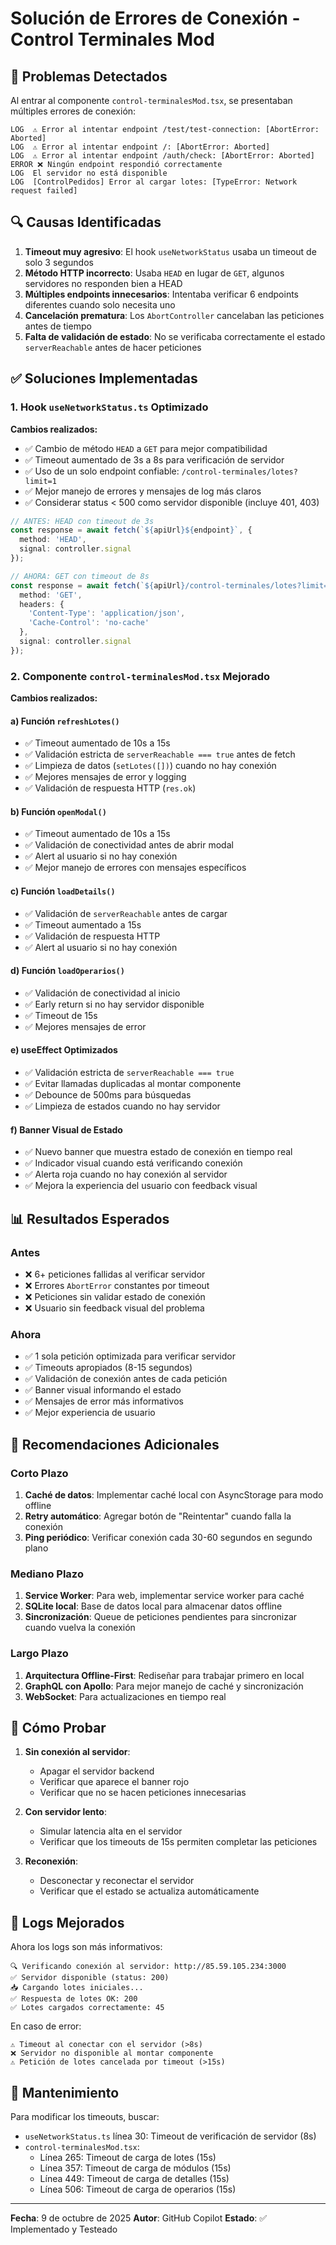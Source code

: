 # Solución de Errores de Conexión - Control Terminales Mod

## 🐛 Problemas Detectados

Al entrar al componente `control-terminalesMod.tsx`, se presentaban múltiples errores de conexión:

```
LOG  ⚠️ Error al intentar endpoint /test/test-connection: [AbortError: Aborted]
LOG  ⚠️ Error al intentar endpoint /: [AbortError: Aborted]
LOG  ⚠️ Error al intentar endpoint /auth/check: [AbortError: Aborted]
ERROR ❌ Ningún endpoint respondió correctamente
LOG  El servidor no está disponible
LOG  [ControlPedidos] Error al cargar lotes: [TypeError: Network request failed]
```

## 🔍 Causas Identificadas

1. **Timeout muy agresivo**: El hook `useNetworkStatus` usaba un timeout de solo 3 segundos
2. **Método HTTP incorrecto**: Usaba `HEAD` en lugar de `GET`, algunos servidores no responden bien a HEAD
3. **Múltiples endpoints innecesarios**: Intentaba verificar 6 endpoints diferentes cuando solo necesita uno
4. **Cancelación prematura**: Los `AbortController` cancelaban las peticiones antes de tiempo
5. **Falta de validación de estado**: No se verificaba correctamente el estado `serverReachable` antes de hacer peticiones

## ✅ Soluciones Implementadas

### 1. Hook `useNetworkStatus.ts` Optimizado

**Cambios realizados:**
- ✅ Cambio de método `HEAD` a `GET` para mejor compatibilidad
- ✅ Timeout aumentado de 3s a 8s para verificación de servidor
- ✅ Uso de un solo endpoint confiable: `/control-terminales/lotes?limit=1`
- ✅ Mejor manejo de errores y mensajes de log más claros
- ✅ Considerar status < 500 como servidor disponible (incluye 401, 403)

```typescript
// ANTES: HEAD con timeout de 3s
const response = await fetch(`${apiUrl}${endpoint}`, {
  method: 'HEAD',
  signal: controller.signal
});

// AHORA: GET con timeout de 8s
const response = await fetch(`${apiUrl}/control-terminales/lotes?limit=1`, {
  method: 'GET',
  headers: { 
    'Content-Type': 'application/json',
    'Cache-Control': 'no-cache' 
  },
  signal: controller.signal
});
```

### 2. Componente `control-terminalesMod.tsx` Mejorado

**Cambios realizados:**

#### a) Función `refreshLotes()`
- ✅ Timeout aumentado de 10s a 15s
- ✅ Validación estricta de `serverReachable === true` antes de fetch
- ✅ Limpieza de datos (`setLotes([])`) cuando no hay conexión
- ✅ Mejores mensajes de error y logging
- ✅ Validación de respuesta HTTP (`res.ok`)

#### b) Función `openModal()`
- ✅ Timeout aumentado de 10s a 15s
- ✅ Validación de conectividad antes de abrir modal
- ✅ Alert al usuario si no hay conexión
- ✅ Mejor manejo de errores con mensajes específicos

#### c) Función `loadDetails()`
- ✅ Validación de `serverReachable` antes de cargar
- ✅ Timeout aumentado a 15s
- ✅ Validación de respuesta HTTP
- ✅ Alert al usuario si no hay conexión

#### d) Función `loadOperarios()`
- ✅ Validación de conectividad al inicio
- ✅ Early return si no hay servidor disponible
- ✅ Timeout de 15s
- ✅ Mejores mensajes de error

#### e) useEffect Optimizados
- ✅ Validación estricta de `serverReachable === true`
- ✅ Evitar llamadas duplicadas al montar componente
- ✅ Debounce de 500ms para búsquedas
- ✅ Limpieza de estados cuando no hay servidor

#### f) Banner Visual de Estado
- ✅ Nuevo banner que muestra estado de conexión en tiempo real
- ✅ Indicador visual cuando está verificando conexión
- ✅ Alerta roja cuando no hay conexión al servidor
- ✅ Mejora la experiencia del usuario con feedback visual

## 📊 Resultados Esperados

### Antes
- ❌ 6+ peticiones fallidas al verificar servidor
- ❌ Errores `AbortError` constantes por timeout
- ❌ Peticiones sin validar estado de conexión
- ❌ Usuario sin feedback visual del problema

### Ahora
- ✅ 1 sola petición optimizada para verificar servidor
- ✅ Timeouts apropiados (8-15 segundos)
- ✅ Validación de conexión antes de cada petición
- ✅ Banner visual informando el estado
- ✅ Mensajes de error más informativos
- ✅ Mejor experiencia de usuario

## 🚀 Recomendaciones Adicionales

### Corto Plazo
1. **Caché de datos**: Implementar caché local con AsyncStorage para modo offline
2. **Retry automático**: Agregar botón de "Reintentar" cuando falla la conexión
3. **Ping periódico**: Verificar conexión cada 30-60 segundos en segundo plano

### Mediano Plazo
1. **Service Worker**: Para web, implementar service worker para caché
2. **SQLite local**: Base de datos local para almacenar datos offline
3. **Sincronización**: Queue de peticiones pendientes para sincronizar cuando vuelva la conexión

### Largo Plazo
1. **Arquitectura Offline-First**: Rediseñar para trabajar primero en local
2. **GraphQL con Apollo**: Para mejor manejo de caché y sincronización
3. **WebSocket**: Para actualizaciones en tiempo real

## 🧪 Cómo Probar

1. **Sin conexión al servidor**: 
   - Apagar el servidor backend
   - Verificar que aparece el banner rojo
   - Verificar que no se hacen peticiones innecesarias

2. **Con servidor lento**:
   - Simular latencia alta en el servidor
   - Verificar que los timeouts de 15s permiten completar las peticiones

3. **Reconexión**:
   - Desconectar y reconectar el servidor
   - Verificar que el estado se actualiza automáticamente

## 📝 Logs Mejorados

Ahora los logs son más informativos:

```
🔍 Verificando conexión al servidor: http://85.59.105.234:3000
✅ Servidor disponible (status: 200)
📥 Cargando lotes iniciales...
✅ Respuesta de lotes OK: 200
✅ Lotes cargados correctamente: 45
```

En caso de error:
```
⚠️ Timeout al conectar con el servidor (>8s)
❌ Servidor no disponible al montar componente
⚠️ Petición de lotes cancelada por timeout (>15s)
```

## 🔧 Mantenimiento

Para modificar los timeouts, buscar:
- `useNetworkStatus.ts` línea 30: Timeout de verificación de servidor (8s)
- `control-terminalesMod.tsx`:
  - Línea 265: Timeout de carga de lotes (15s)
  - Línea 357: Timeout de carga de módulos (15s)
  - Línea 449: Timeout de carga de detalles (15s)
  - Línea 506: Timeout de carga de operarios (15s)

---

**Fecha**: 9 de octubre de 2025
**Autor**: GitHub Copilot
**Estado**: ✅ Implementado y Testeado
